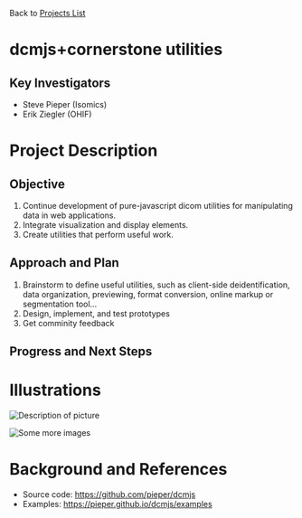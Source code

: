Back to [Projects List](../../README.md#ProjectsList)

# dcmjs+cornerstone utilities

## Key Investigators

- Steve Pieper (Isomics)
- Erik Ziegler (OHIF)


# Project Description

## Objective

1. Continue development of pure-javascript dicom utilities for manipulating data in web applications.
1. Integrate visualization and display elements.
1. Create utilities that perform useful work.

## Approach and Plan

1. Brainstorm to define useful utilities, such as client-side deidentification, data organization, previewing, format conversion, online markup or segmentation tool...
1. Design, implement, and test prototypes
1. Get comminity feedback

## Progress and Next Steps

<!--Describe progress and next steps in a few bullet points as you are making progress.-->

# Illustrations

<!--Add pictures and links to videos that demonstrate what has been accomplished.-->

![Description of picture](Example2.jpg)

![Some more images](Example2.jpg)

# Background and References

<!--Use this space for information that may help people better understand your project, like links to papers, source code, or data.-->

- Source code: https://github.com/pieper/dcmjs
- Examples: https://pieper.github.io/dcmjs/examples
